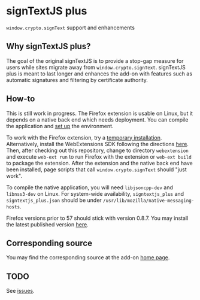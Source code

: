 signTextJS plus
===============

`window.crypto.signText` support and enhancements

Why signTextJS plus?
--------------------
The goal of the original signTextJS is to provide a stop-gap measure for users
while sites migrate away from `window.crypto.signText`. signTextJS plus is meant
to last longer and enhances the add-on with features such as automatic
signatures and filtering by certificate authority.

How-to
------
This is still work in progress. The Firefox extension is usable on Linux, but it
depends on a native back end which needs deployment. You can compile the
application and
[set up](https://developer.mozilla.org/en-US/Add-ons/WebExtensions/Native_manifests#Manifest_location)
the environment.

To work with the Firefox extension, try a
[temporary installation](https://developer.mozilla.org/en-US/Add-ons/WebExtensions/Temporary_Installation_in_Firefox).
Alternatively, install the WebExtensions SDK following the directions
[here](https://developer.mozilla.org/en-US/Add-ons/WebExtensions/Getting_started_with_web-ext).
Then, after checking out this repository, change to directory `webextension` and
execute `web-ext run` to run Firefox with the extension or `web-ext build` to
package the extension. After the extension and the native back end have been
installed, page scripts that call `window.crypto.signText` should "just work".

To compile the native application, you will need `libjsoncpp-dev` and
`libnss3-dev` on Linux. For system-wide availability, `signtextjs_plus` and
`signtextjs_plus.json` should be under
`/usr/lib/mozilla/native-messaging-hosts`.

Firefox versions prior to 57 should stick with version 0.8.7. You may install
the latest published version
[here](https://addons.mozilla.org/en-US/firefox/addon/signtextjs-plus/).

Corresponding source
--------------------
You may find the corresponding source at the add-on
[home page](https://github.com/jasp00/signTextJS).

TODO
----
See [issues](https://github.com/jasp00/signTextJS/issues).
